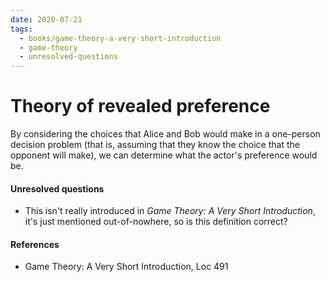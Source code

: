 ```yaml
---
date: 2020-07-21
tags:
  - books/game-theory-a-very-short-introduction
  - game-theory
  - unresolved-questions
---
```


# Theory of revealed preference
By considering the choices that Alice and Bob would make in a one-person decision problem (that is,
assuming that they know the choice that the opponent will make), we can determine what the actor's
preference would be.

#### Unresolved questions
- This isn't really introduced in *Game Theory: A Very Short Introduction*, it's just mentioned
  out-of-nowhere, so is this definition correct?

#### References
- Game Theory: A Very Short Introduction, Loc 491
